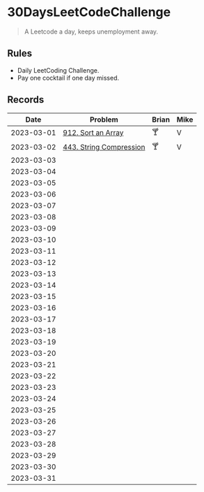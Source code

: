 # 30DaysLeetCodeChallenge

> A Leetcode a day, keeps unemployment away.

## Rules

- Daily LeetCoding Challenge.
- Pay one cocktail if one day missed.

## Records

| Date       | Problem                                                                        | Brian | Mike |
|------------|--------------------------------------------------------------------------------|-------|------|
| 2023-03-01 | [912. Sort an Array](https://leetcode.com/problems/sort-an-array/description/) | 🍸    |  V   |
| 2023-03-02 | [443. String Compression](https://leetcode.com/problems/string-compression/)   | 🍸    |  V   |
| 2023-03-03 |                                                                                |       |      |
| 2023-03-04 |                                                                                |       |      |
| 2023-03-05 |                                                                                |       |      |
| 2023-03-06 |                                                                                |       |      |
| 2023-03-07 |                                                                                |       |      |
| 2023-03-08 |                                                                                |       |      |
| 2023-03-09 |                                                                                |       |      |
| 2023-03-10 |                                                                                |       |      |
| 2023-03-11 |                                                                                |       |      |
| 2023-03-12 |                                                                                |       |      |
| 2023-03-13 |                                                                                |       |      |
| 2023-03-14 |                                                                                |       |      |
| 2023-03-15 |                                                                                |       |      |
| 2023-03-16 |                                                                                |       |      |
| 2023-03-17 |                                                                                |       |      |
| 2023-03-18 |                                                                                |       |      |
| 2023-03-19 |                                                                                |       |      |
| 2023-03-20 |                                                                                |       |      |
| 2023-03-21 |                                                                                |       |      |
| 2023-03-22 |                                                                                |       |      |
| 2023-03-23 |                                                                                |       |      |
| 2023-03-24 |                                                                                |       |      |
| 2023-03-25 |                                                                                |       |      |
| 2023-03-26 |                                                                                |       |      |
| 2023-03-27 |                                                                                |       |      |
| 2023-03-28 |                                                                                |       |      |
| 2023-03-29 |                                                                                |       |      |
| 2023-03-30 |                                                                                |       |      |
| 2023-03-31 |                                                                                |       |      |